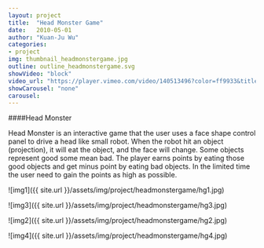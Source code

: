 ```yaml
---
layout: project
title:  "Head Monster Game"
date:   2010-05-01
author: "Kuan-Ju Wu"
categories:
- project
img: thumbnail_headmonstergame.jpg
outline: outline_headmonstergame.svg
showVideo: "block"
video_url: "https://player.vimeo.com/video/140513496?color=ff9933&title=0&byline=0&portrait=0"
showCarousel: "none"
carousel:
---
```

####Head Monster

Head Monster is an interactive game that the user uses a face shape control panel to drive a head like small robot. When the robot hit an object (projection), it will eat the object, and the face will change. Some objects represent good some mean bad. The player earns points by eating those good objects and get minus point by eating bad objects. In the limited time the user need to gain the points as high as possible.

![img1]({{ site.url }}/assets/img/project/headmonstergame/hg1.jpg)

![img3]({{ site.url }}/assets/img/project/headmonstergame/hg3.jpg)

![img2]({{ site.url }}/assets/img/project/headmonstergame/hg2.jpg)

![img4]({{ site.url }}/assets/img/project/headmonstergame/hg4.jpg)
